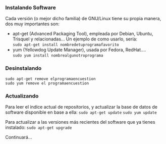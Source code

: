 ### Instalando Software

Cada versión (o mejor dicho familia) de GNU/Linux tiene su propia manera, dos muy importantes son:

*  apt-get (Advanced Packaging Tool), empleada por Debian, Ubuntu, Trisquel y relacionadas... Un ejemplo de como usarlo, sería:   
```sudo apt-get install nombredetuprogramafavorito```
*  yum (Yellowdog Update Manager), usada por Fedora, RedHat....   
```sudo yum install nombrealgunotroprograma ```

### Desinstalando

```sudo apt-get remove elprogramaencuestion```  
```sudo yum remove el programaencuestion```


### Actualizando

Para leer el índice actual de repositorios, y actualizar la base de datos de software disponible en base a ella:
```sudo apt-get update```
```sudo yum update```

Para actualizar a las versiones más recientes del software que ya tienes instalado:
```sudo apt-get upgrade```

Continuará...

